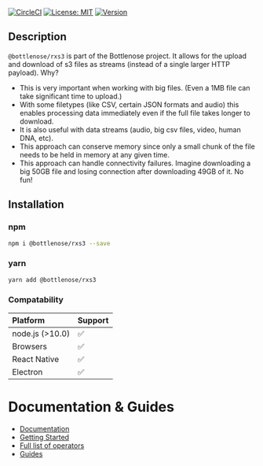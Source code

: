 [![CircleCI](https://circleci.com/gh/buccaneerai/bottlenose/tree/master.svg?style=shield)](https://circleci.com/gh/buccaneerai/bottlenose/tree/master)
[![License: MIT](https://img.shields.io/badge/License-MIT-green.svg)](https://opensource.org/licenses/MIT)
<a href="https://www.npmjs.com/package/@bottlenose/rxs3">
  <img src="https://img.shields.io/npm/v/@bottlenose/rxs3.svg" alt="Version">
</a>


## Description
`@bottlenose/rxs3` is part of the Bottlenose project.  It allows for the upload and download of s3 files as streams (instead of a single larger HTTP payload). Why?

- This is very important when working with big files. (Even a 1MB file can take significant time to upload.)
- With some filetypes (like CSV, certain JSON formats and audio) this enables processing data immediately even if the full file takes longer to download.
- It is also useful with data streams (audio, big csv files, video, human DNA, etc).
- This approach can conserve memory since only a small chunk of the file needs to be held in memory at any given time.
- This approach can handle connectivity failures. Imagine downloading a big 50GB file and losing connection after downloading 49GB of it.  No fun!

## Installation

### npm

```bash
npm i @bottlenose/rxs3 --save
```

### yarn

```bash
yarn add @bottlenose/rxs3
```

### Compatability

| Platform | Support |
| :--- | :--- |
| node.js \(&gt;10.0\) | ✅ |
| Browsers | ✅ |
| React Native | ✅ |
| Electron | ✅ |

# Documentation & Guides
- [Documentation](https://buccaneerai.gitbook.io/bottlenose/sources-and-sinks/rxs3)
- [Getting Started](https://buccaneerai.gitbook.io/bottlenose/sources-and-sinks/rxs3/guides/gettingstarted)
- [Full list of operators](https://buccaneerai.gitbook.io/bottlenose/sources-and-sinks/rxs3/operators)
- [Guides](https://buccaneerai.gitbook.io/bottlenose/sources-and-sinks/rxs3/guides)